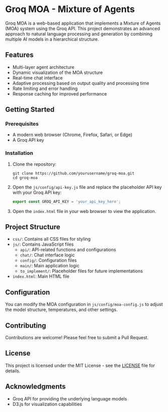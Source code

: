 # Groq MOA - Mixture of Agents

Groq MOA is a web-based application that implements a Mixture of Agents (MOA) system using the Groq API. This project demonstrates an advanced approach to natural language processing and generation by combining multiple AI models in a hierarchical structure.

## Features

- Multi-layer agent architecture
- Dynamic visualization of the MOA structure
- Real-time chat interface
- Adaptive processing based on output quality and processing time
- Rate limiting and error handling
- Response caching for improved performance

## Getting Started

### Prerequisites

- A modern web browser (Chrome, Firefox, Safari, or Edge)
- A Groq API key

### Installation

1. Clone the repository:
   ```
   git clone https://github.com/yourusername/groq-moa.git
   cd groq-moa
   ```

2. Open the `js/config/api-key.js` file and replace the placeholder API key with your Groq API key:
   ```javascript
   export const GROQ_API_KEY = 'your_api_key_here';
   ```

3. Open the `index.html` file in your web browser to view the application.

## Project Structure

- `css/`: Contains all CSS files for styling
- `js/`: Contains JavaScript files
  - `api/`: API-related functions and configurations
  - `chat/`: Chat interface logic
  - `config/`: Configuration files
  - `main/`: Main application logic
  - `to_implement/`: Placeholder files for future implementations
- `index.html`: Main HTML file

## Configuration

You can modify the MOA configuration in `js/config/moa-config.js` to adjust the model structure, temperatures, and other settings.

## Contributing

Contributions are welcome! Please feel free to submit a Pull Request.

## License

This project is licensed under the MIT License - see the [LICENSE](LICENSE) file for details.

## Acknowledgments

- Groq API for providing the underlying language models
- D3.js for visualization capabilities
